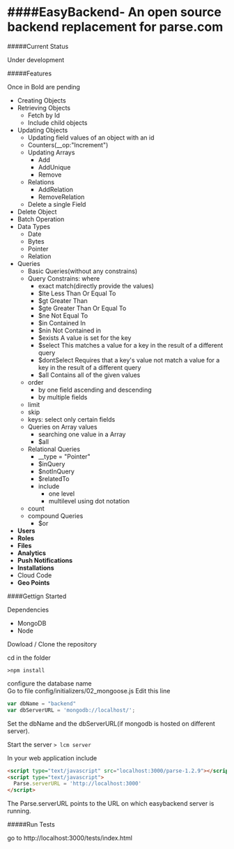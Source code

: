 ####EasyBackend- An open source backend replacement for parse.com
=======

#####Current Status

Under development


#####Features


Once in Bold are pending

* Creating Objects
* Retrieving Objects
  * Fetch by Id
  * Include child objects
* Updating Objects
  * Updating field values of an object with an id
  * Counters(__op:"Increment")
  * Updating Arrays
    * Add
    * AddUnique
    * Remove
  * Relations
    * AddRelation
    * RemoveRelation
  * Delete a single Field
* Delete Object
* Batch Operation
* Data Types
  * Date
  * Bytes
  * Pointer
  * Relation
* Queries
  * Basic Queries(without any constrains)
  * Query Constrains: where
    * exact match(directly provide the values)
    * $lte	Less Than Or Equal To
    * $gt	Greater Than
    * $gte	Greater Than Or Equal To
    * $ne	Not Equal To
    * $in	Contained In
    * $nin	Not Contained in
    * $exists	A value is set for the key
    * $select	This matches a value for a key in the result of a different query
    * $dontSelect	Requires that a key's value not match a value for a key in the result of a different query
    * $all	Contains all of the given values
  * order
    * by one field ascending and descending
    * by multiple fields
  * limit
  * skip
  * keys: select only certain fields
  * Queries on Array values
    * searching one value in a Array
    * $all
  * Relational Queries
    * __type = "Pointer"
    * $inQuery
    * $notInQuery
    * $relatedTo
    * include
      * one level
      * multilevel using dot notation
  * count
  * compound Queries
    * $or
* **Users**
* **Roles**
* **Files**
* **Analytics**
* **Push Notifications**
* **Installations**
* Cloud Code
* **Geo Points**


####Gettign Started

Dependencies
* MongoDB
* Node
 

Dowload / Clone the repository

cd in the folder

`>npm install`

configure the database name  
Go to file config/initializers/02_mongoose.js 
Edit this line

```javascript
var dbName = "backend"
var dbServerURL = 'mongodb://localhost/'; 
```
Set the dbName and the dbServerURL(if mongodb is hosted on different server).  

Start the server
`> lcm server`

In your web application include

```html
<script type="text/javascript" src="localhost:3000/parse-1.2.9"></script>
<script type="text/javascript">
  Parse.serverURL = 'http://localhost:3000' 
</script>
```
The Parse.serverURL points to the URL on which easybackend server is running.


#####Run Tests

go to http://localhost:3000/tests/index.html



